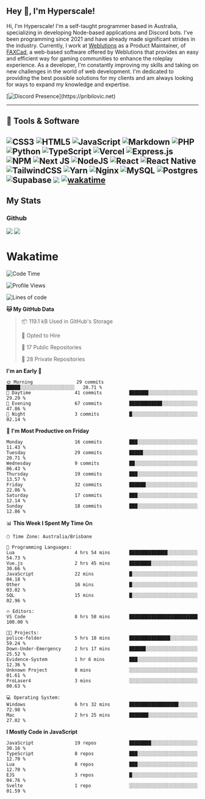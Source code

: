## Hey 👋, I'm Hyperscale!

Hi, I'm Hyperscale! I'm a self-taught programmer based in Australia, specializing in developing Node-based applications and Discord bots. I've been programming since 2021 and have already made significant strides in the industry. Currently, I work at [Weblutions](https://weblutions.com) as a Product Maintainer, of [FAXCad](https://weblutions.com/store/faxcad), a web-based software offered by Weblutions that provides an easy and efficient way for gaming communities to enhance the roleplay experience. As a developer, I'm constantly improving my skills and taking on new challenges in the world of web development. I'm dedicated to providing the best possible solutions for my clients and am always looking for ways to expand my knowledge and expertise.

[![Discord Presence](https://lanyard.cnrad.dev/api/906061699562475581?=idleMessage=:Just%Chillin%With%My%Kangaroo!)](https://pribilovic.net)

<p align="center">
<a href="https://github.com/Hyperscale1">
</a>
</p>

---
## 🔧 Tools & Software

![CSS3](https://img.shields.io/badge/css3-%231572B6.svg?style=for-the-badge&logo=css3&logoColor=white) ![HTML5](https://img.shields.io/badge/html5-%23E34F26.svg?style=for-the-badge&logo=html5&logoColor=white) ![JavaScript](https://img.shields.io/badge/javascript-%23323330.svg?style=for-the-badge&logo=javascript&logoColor=%23F7DF1E)  ![Markdown](https://img.shields.io/badge/markdown-%23000000.svg?style=for-the-badge&logo=markdown&logoColor=white) ![PHP](https://img.shields.io/badge/php-%23777BB4.svg?style=for-the-badge&logo=php&logoColor=white) ![Python](https://img.shields.io/badge/python-3670A0?style=for-the-badge&logo=python&logoColor=ffdd54) ![TypeScript](https://img.shields.io/badge/typescript-%23007ACC.svg?style=for-the-badge&logo=typescript&logoColor=white) ![Vercel](https://img.shields.io/badge/vercel-%23000000.svg?style=for-the-badge&logo=vercel&logoColor=white) ![Express.js](https://img.shields.io/badge/express.js-%23404d59.svg?style=for-the-badge&logo=express&logoColor=%2361DAFB) ![NPM](https://img.shields.io/badge/NPM-%23000000.svg?style=for-the-badge&logo=npm&logoColor=white) ![Next JS](https://img.shields.io/badge/Next-black?style=for-the-badge&logo=next.js&logoColor=white) ![NodeJS](https://img.shields.io/badge/node.js-6DA55F?style=for-the-badge&logo=node.js&logoColor=white) ![React](https://img.shields.io/badge/react-%2320232a.svg?style=for-the-badge&logo=react&logoColor=%2361DAFB) ![React Native](https://img.shields.io/badge/react_native-%2320232a.svg?style=for-the-badge&logo=react&logoColor=%2361DAFB) ![TailwindCSS](https://img.shields.io/badge/tailwindcss-%2338B2AC.svg?style=for-the-badge&logo=tailwind-css&logoColor=white) ![Yarn](https://img.shields.io/badge/yarn-%232C8EBB.svg?style=for-the-badge&logo=yarn&logoColor=white) ![Nginx](https://img.shields.io/badge/nginx-%23009639.svg?style=for-the-badge&logo=nginx&logoColor=white) ![MySQL](https://img.shields.io/badge/mysql-%2300f.svg?style=for-the-badge&logo=mysql&logoColor=white) ![Postgres](https://img.shields.io/badge/postgres-%23316192.svg?style=for-the-badge&logo=postgresql&logoColor=white) ![Supabase](https://img.shields.io/badge/Supabase-3ECF8E?style=for-the-badge&logo=supabase&logoColor=white) ![](https://img.shields.io/badge/Ubuntu-E95420?style=for-the-badge&logo=ubuntu&logoColor=white) [![wakatime](https://wakatime.com/badge/user/6e098b16-30e8-493e-bf77-598fafbb912d.svg?style=for-the-badge)](https://wakatime.com/@6e098b16-30e8-493e-bf77-598fafbb912d) 
---
## My Stats

### Github
![](https://github-readme-stats.vercel.app/api?username=Hyperscale1&theme=blue-green)
![](https://github-readme-stats.vercel.app/api/top-langs/?username=Hyperscale1&theme=blue-green)

# Wakatime
<!--START_SECTION:waka-->
![Code Time](http://img.shields.io/badge/Code%20Time-750%20hrs%2031%20mins-blue)

![Profile Views](http://img.shields.io/badge/Profile%20Views-0-blue)

![Lines of code](https://img.shields.io/badge/From%20Hello%20World%20I%27ve%20Written-398.3%20thousand%20lines%20of%20code-blue)

**🐱 My GitHub Data** 

> 📦 119.1 kB Used in GitHub's Storage 
 > 
> 💼 Opted to Hire
 > 
> 📜 17 Public Repositories 
 > 
> 🔑 28 Private Repositories 
 > 
**I'm an Early 🐤** 

```text
🌞 Morning                29 commits          █████░░░░░░░░░░░░░░░░░░░░   20.71 % 
🌆 Daytime                41 commits          ███████░░░░░░░░░░░░░░░░░░   29.29 % 
🌃 Evening                67 commits          ████████████░░░░░░░░░░░░░   47.86 % 
🌙 Night                  3 commits           █░░░░░░░░░░░░░░░░░░░░░░░░   02.14 % 
```
📅 **I'm Most Productive on Friday** 

```text
Monday                   16 commits          ███░░░░░░░░░░░░░░░░░░░░░░   11.43 % 
Tuesday                  29 commits          █████░░░░░░░░░░░░░░░░░░░░   20.71 % 
Wednesday                9 commits           ██░░░░░░░░░░░░░░░░░░░░░░░   06.43 % 
Thursday                 19 commits          ███░░░░░░░░░░░░░░░░░░░░░░   13.57 % 
Friday                   32 commits          ██████░░░░░░░░░░░░░░░░░░░   22.86 % 
Saturday                 17 commits          ███░░░░░░░░░░░░░░░░░░░░░░   12.14 % 
Sunday                   18 commits          ███░░░░░░░░░░░░░░░░░░░░░░   12.86 % 
```


📊 **This Week I Spent My Time On** 

```text
🕑︎ Time Zone: Australia/Brisbane

💬 Programming Languages: 
Lua                      4 hrs 54 mins       ██████████████░░░░░░░░░░░   54.73 % 
Vue.js                   2 hrs 45 mins       ████████░░░░░░░░░░░░░░░░░   30.66 % 
JavaScript               22 mins             █░░░░░░░░░░░░░░░░░░░░░░░░   04.18 % 
Other                    16 mins             █░░░░░░░░░░░░░░░░░░░░░░░░   03.02 % 
SQL                      15 mins             █░░░░░░░░░░░░░░░░░░░░░░░░   02.96 % 

🔥 Editors: 
VS Code                  8 hrs 58 mins       █████████████████████████   100.00 % 

🐱‍💻 Projects: 
police-folder            5 hrs 18 mins       ███████████████░░░░░░░░░░   59.24 % 
Down-Under-Emergency     2 hrs 17 mins       ██████░░░░░░░░░░░░░░░░░░░   25.52 % 
Evidence-System          1 hr 6 mins         ███░░░░░░░░░░░░░░░░░░░░░░   12.36 % 
Unknown Project          8 mins              ░░░░░░░░░░░░░░░░░░░░░░░░░   01.61 % 
ProLaser4                3 mins              ░░░░░░░░░░░░░░░░░░░░░░░░░   00.63 % 

💻 Operating System: 
Windows                  6 hrs 32 mins       ██████████████████░░░░░░░   72.98 % 
Mac                      2 hrs 25 mins       ███████░░░░░░░░░░░░░░░░░░   27.02 % 
```

**I Mostly Code in JavaScript** 

```text
JavaScript               19 repos            ████████░░░░░░░░░░░░░░░░░   30.16 % 
TypeScript               8 repos             ███░░░░░░░░░░░░░░░░░░░░░░   12.70 % 
Lua                      8 repos             ███░░░░░░░░░░░░░░░░░░░░░░   12.70 % 
EJS                      3 repos             █░░░░░░░░░░░░░░░░░░░░░░░░   04.76 % 
Svelte                   1 repo              ░░░░░░░░░░░░░░░░░░░░░░░░░   01.59 % 
```




<!--END_SECTION:waka-->
